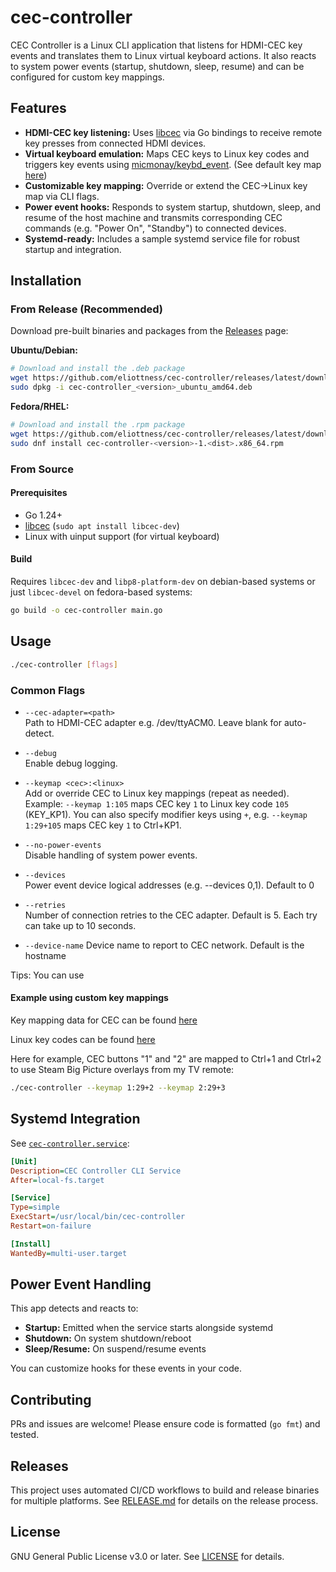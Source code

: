 # cec-controller

CEC Controller is a Linux CLI application that listens for HDMI-CEC key events and translates them to Linux virtual
keyboard actions. It also reacts to system power events (startup, shutdown, sleep, resume) and can be configured for
custom key mappings.

## Features

- **HDMI-CEC key listening:** Uses [libcec](https://libcec.pulse-eight.com/) via Go bindings to receive remote key
  presses from connected HDMI devices.
- **Virtual keyboard emulation:** Maps CEC keys to Linux key codes and triggers key events
  using [micmonay/keybd_event](https://github.com/micmonay/keybd_event). (See default key map [here](keymap.go))
- **Customizable key mapping:** Override or extend the CEC→Linux key map via CLI flags.
- **Power event hooks:** Responds to system startup, shutdown, sleep, and resume of the host machine and transmits
  corresponding CEC commands (e.g. "Power On", "Standby") to connected devices.
- **Systemd-ready:** Includes a sample systemd service file for robust startup and integration.

## Installation

### From Release (Recommended)

Download pre-built binaries and packages from the [Releases](https://github.com/eliottness/cec-controller/releases) page:

**Ubuntu/Debian:**
```sh
# Download and install the .deb package
wget https://github.com/eliottness/cec-controller/releases/latest/download/cec-controller_<version>_ubuntu_amd64.deb
sudo dpkg -i cec-controller_<version>_ubuntu_amd64.deb
```

**Fedora/RHEL:**
```sh
# Download and install the .rpm package
wget https://github.com/eliottness/cec-controller/releases/latest/download/cec-controller-<version>-1.<dist>.x86_64.rpm
sudo dnf install cec-controller-<version>-1.<dist>.x86_64.rpm
```

### From Source

#### Prerequisites

- Go 1.24+
- [libcec](https://libcec.pulse-eight.com/) (`sudo apt install libcec-dev`)
- Linux with uinput support (for virtual keyboard)

#### Build

Requires `libcec-dev` and `libp8-platform-dev` on debian-based systems or just `libcec-devel` on fedora-based systems:

```sh
go build -o cec-controller main.go
```

## Usage

```sh
./cec-controller [flags]
```

### Common Flags

- `--cec-adapter=<path>`  
  Path to HDMI-CEC adapter e.g. /dev/ttyACM0. Leave blank for auto-detect.

- `--debug`  
  Enable debug logging.

- `--keymap <cec>:<linux>`  
  Add or override CEC to Linux key mappings (repeat as needed). Example: `--keymap 1:105` maps CEC key `1` to Linux key
  code `105` (KEY_KP1). You can also specify modifier keys using `+`, e.g. `--keymap 1:29+105` maps CEC key `1` to Ctrl+KP1.

- `--no-power-events`  
  Disable handling of system power events.

- `--devices`  
  Power event device logical addresses (e.g. --devices 0,1). Default to 0

- `--retries`  
  Number of connection retries to the CEC adapter. Default is 5. Each try can take up to 10 seconds.

- `--device-name`
  Device name to report to CEC network. Default is the hostname


Tips: You can use 

#### Example using custom key mappings

Key mapping data for CEC can be found [here](https://github.com/claes/cec/blob/6db0712de894ea0c026b023b02181fee00babd39/cec.go#L147)

Linux key codes can be found [here](https://sites.uclouvain.be/SystInfo/usr/include/linux/input.h.html)

Here for example, CEC buttons "1" and "2" are mapped to Ctrl+1 and Ctrl+2 to use Steam Big Picture overlays from my TV remote:

```sh
./cec-controller --keymap 1:29+2 --keymap 2:29+3
```

## Systemd Integration

See [`cec-controller.service`](cec-controller.service):

```ini
[Unit]
Description=CEC Controller CLI Service
After=local-fs.target

[Service]
Type=simple
ExecStart=/usr/local/bin/cec-controller
Restart=on-failure

[Install]
WantedBy=multi-user.target
```

## Power Event Handling

This app detects and reacts to:

- **Startup:** Emitted when the service starts alongside systemd
- **Shutdown:** On system shutdown/reboot
- **Sleep/Resume:** On suspend/resume events

You can customize hooks for these events in your code.

## Contributing

PRs and issues are welcome! Please ensure code is formatted (`go fmt`) and tested.

## Releases

This project uses automated CI/CD workflows to build and release binaries for multiple platforms. See [RELEASE.md](RELEASE.md) for details on the release process.

## License

GNU General Public License v3.0 or later. See [LICENSE](LICENSE) for details.